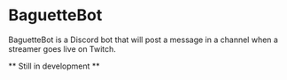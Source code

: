 # BaguetteBot

BaguetteBot is a Discord bot that will post a message in a channel when a streamer goes live on Twitch.

** Still in development **